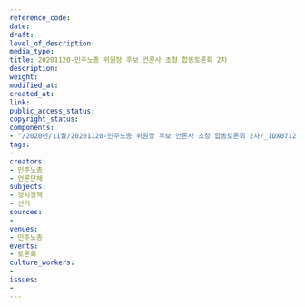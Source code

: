 ```yaml
---
reference_code: 
date: 
draft: 
level_of_description: 
media_type: 
title: 20201120-민주노총 위원장 후보 언론사 초청 합동토론회 2차
description: 
weight: 
modified_at: 
created_at: 
link: 
public_access_status: 
copyright_status: 
components:
- "/2020년/11월/20201120-민주노총 위원장 후보 언론사 초청 합동토론회 2차/_1DX0712.jpg"
tags:
- 
creators:
- 민주노총
- 언론단체
subjects:
- 정치정책
- 선거
sources:
- 
venues:
- 민주노총
events:
- 토론회
culture_workers:
- 
issues:
- 
---
```

